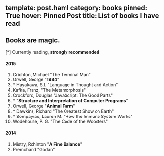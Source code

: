 template: post.haml
category: books
pinned: True
hover: Pinned Post
title: List of books I have read
---
Books are magic.
---

[\*] Currently reading, **strongly recommended**

#### 2015

1. Crichton, Michael "The Terminal Man"
2. Orwell, George "**1984**"
3. \* Hayakawa, S.I. "Language in Thought and Action"
4. Kafka, Franz, "The Metamorphosis"
5. Crockford, Douglas "JavaScript: The Good Parts"
6. \* "**Structure and Interpretation of Computer Programs**"
7. Orwell, George "**Animal Farm**"
8. \* Dawkins, Richard "The Greatest Show on Earth"
9. \* Sompayrac, Lauren M. "How the Immune System Works"
10. Wodehouse, P. G. "The Code of the Woosters"

#### 2014

1. Mistry, Rohinton "**A Fine Balance**"
2. Premchand "Godan"
